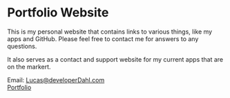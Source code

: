 # Portfolio Website
This is my personal website that contains links to various things, like my apps and GitHub. Please feel free to contact me for answers to any questions.

It also serves as a contact and support website for my current apps that are on the markert.

Email: Lucas@developerDahl.com </br>
[Portfolio](https://www.developerdahl.com)